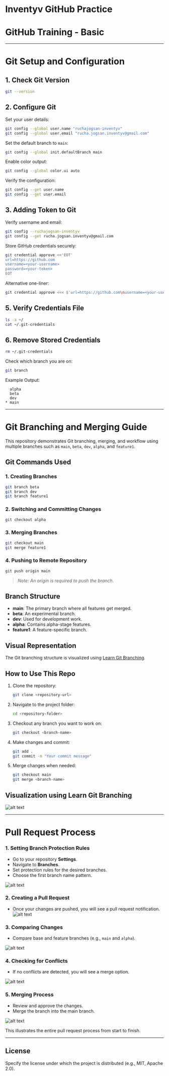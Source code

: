# Inventyv GitHub Practice

# GitHub Training - Basic

---

#  **Git Setup and Configuration**

##  **1. Check Git Version**
```bash
git --version
```

##  **2. Configure Git**
Set your user details:
```bash
git config --global user.name "ruchajogsan-inventyv"
git config --global user.email "rucha.jogsan.inventyv@gmail.com"
```
Set the default branch to `main`:
```bash
git config --global init.defaultBranch main
```
Enable color output:
```bash
git config --global color.ui auto
```
Verify the configuration:
```bash
git config --get user.name
git config --get user.email
```

##  **3. Adding Token to Git**
Verify username and email:
```bash
git config --ruchajogsan-inventyv
git config --get rucha.jogsan.inventyv@gmail.com
```
Store GitHub credentials securely:
```bash
git credential approve <<'EOT'
url=https://github.com
username=<your-username>
password=<your-token>
EOT
```
Alternative one-liner:
```bash
git credential approve <<< $'url=https://github.com\nusername=<your-username>\npassword=<your-token>'
```

##  **5. Verify Credentials File**
```bash
ls -a ~/
cat ~/.git-credentials
```

##  **6. Remove Stored Credentials**
```bash
rm ~/.git-credentials
```

Check which branch you are on:
```sh
git branch
```
Example Output:
```
  alpha
  beta
  dev
* main
```

---

#  **Git Branching and Merging Guide**
This repository demonstrates Git branching, merging, and workflow using multiple branches such as `main`, `beta`, `dev`, `alpha`, and `feature1`.

##  **Git Commands Used**

###  1. Creating Branches
```sh
git branch beta
git branch dev
git branch feature1
```

###  2. Switching and Committing Changes
```sh
git checkout alpha
```

###  3. Merging Branches
```sh
git checkout main
git merge feature1
```

###  4. Pushing to Remote Repository
```sh
git push origin main
```
> *Note: An origin is required to push the branch.*

##  **Branch Structure**
- **main**: The primary branch where all features get merged.
- **beta**: An experimental branch.
- **dev**: Used for development work.
- **alpha**: Contains alpha-stage features.
- **feature1**: A feature-specific branch.

##  **Visual Representation**
The Git branching structure is visualized using [Learn Git Branching](https://learngitbranching.js.org/).

## **How to Use This Repo**
1. Clone the repository:
   ```sh
   git clone <repository-url>
   ```
2. Navigate to the project folder:
   ```sh
   cd <repository-folder>
   ```
3. Checkout any branch you want to work on:
   ```sh
   git checkout <branch-name>
   ```
4. Make changes and commit:
   ```sh
   git add .
   git commit -m "Your commit message"
   ```
5. Merge changes when needed:
   ```sh
   git checkout main
   git merge <branch-name>
   ```

##  **Visualization using Learn Git Branching**
![alt text](<Screenshot (178).png>)

---

# **Pull Request Process**

###  **1. Setting Branch Protection Rules**
- Go to your repository **Settings**.
- Navigate to **Branches**.
- Set protection rules for the desired branches.
- Choose the first branch name pattern.

![alt text](<Screenshot (179).png>)

### **2. Creating a Pull Request**
- Once your changes are pushed, you will see a pull request notification.
![alt text](<Screenshot (180).png>)


###  **3. Comparing Changes**
- Compare base and feature branches (e.g., `main` and `alpha`).

![alt text](<Screenshot (181).png>)

###  **4. Checking for Conflicts**
- If no conflicts are detected, you will see a merge option.

![alt text](<Screenshot (182).png>)

###  **5. Merging Process**
- Review and approve the changes.
- Merge the branch into the main branch.

![alt text](<Screenshot (183).png>)

This illustrates the entire pull request process from start to finish.

---

##  **License**
Specify the license under which the project is distributed (e.g., MIT, Apache 2.0).